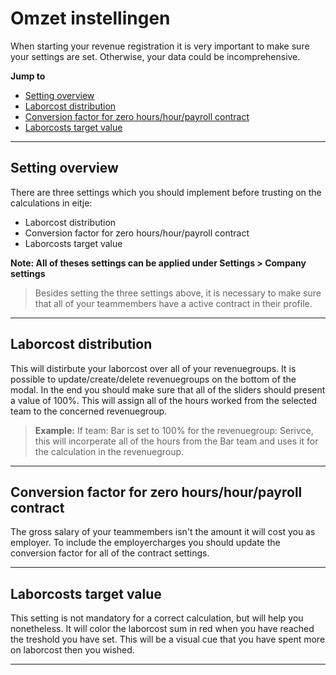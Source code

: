 # Omzet instellingen
When starting your revenue registration it is very important to make sure your settings are set. Otherwise, your data could be incomprehensive.  

**Jump to**
* [Setting overview](en/omzet-instellingen?id=setting-overview)
* [Laborcost distribution](en/omzet-instellingen?id=laborcost-distribution)
* [Conversion factor for zero hours/hour/payroll contract](en/omzet-instellingen?id=conversion-factor-for-zero-hourshourpayroll-contract)
* [Laborcosts target value](en/omzet-instellingen?id=laborcosts-target-value)

---

## Setting overview
There are three settings which you should implement before trusting on the calculations in eitje:	
* Laborcost distribution
* Conversion factor for zero hours/hour/payroll contract
* Laborcosts target value 

**Note: All of theses settings can be applied under Settings > Company settings**

> Besides setting the three settings above, it is necessary to make sure that all of your teammembers have a active contract in their profile.



---

## Laborcost distribution

This will distirbute your laborcost over all of your revenuegroups. It is possible to update/create/delete revenuegroups on the bottom of the modal. In the end you should make sure that all of the sliders should present a value of 100%. This will assign all of the hours worked from the selected team to the concerned revenuegroup.


> **Example:** If team: Bar is set to 100% for the revenuegroup: Serivce, this will incorperate all of the hours from the Bar team and uses it for the calculation in the revenuegroup. 

---



## Conversion factor for zero hours/hour/payroll contract

The gross salary of your teammembers isn't the amount it will cost you as employer. To include the employercharges you should update the conversion factor for all of the contract settings. 

---

## Laborcosts target value

This setting is not mandatory for a correct calculation, but will help you nonetheless. It will color the laborcost sum in red when you have reached the treshold you have set. This will be a visual cue that you have spent more on laborcost then you wished.


---